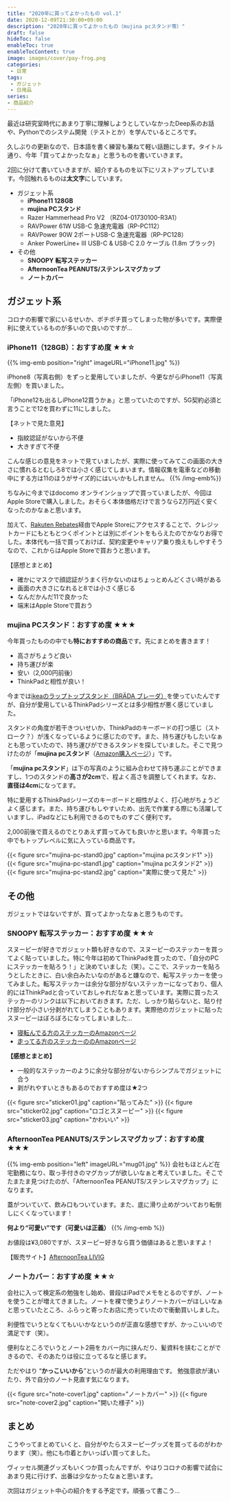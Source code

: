 ```yaml
---
title: "2020年に買ってよかったもの vol.1"
date: 2020-12-09T21:30:00+09:00
description: "2020年に買ってよかったもの（mujina pcスタンド等）"
draft: false
hideToc: false
enableToc: true
enableTocContent: true
image: images/cover/pay-frog.png
categories:
 - 日常
tags:
 - ガジェット
 - 日用品
series:
- 商品紹介
---
```


最近は研究室時代にあまり丁寧に理解しようとしていなかったDeep系のお話や、Pythonでのシステム開発（テストとか）を学んでいるところです。

<!--more-->

久しぶりの更新なので、日本語を書く練習も兼ねて軽い話題にします。タイトル通り、今年「買ってよかったなぁ」と思うものを書いていきます。

2回に分けて書いていきますが、紹介するものを以下にリストアップしています。今回触れるものは**太文字**にしています。

- ガジェット系
  - **iPhone11 128GB**
  - **mujina PCスタンド**
  - Razer Hammerhead Pro V2 （RZ04-01730100-R3A1）
  - RAVPower 61W USB-C 急速充電器（RP-PC112）
  - RAVPower 90W 2ポートUSB-C 急速充電器（RP-PC128）
  - Anker PowerLine+ III USB-C & USB-C 2.0 ケーブル (1.8m ブラック) 
- その他
  - **SNOOPY 転写ステッカー**
  - **AfternoonTea PEANUTS/ステンレスマグカップ**
  - **ノートカバー**

## ガジェット系

コロナの影響で家にいるせいか、ポチポチ買ってしまった物が多いです。実際便利に使えているものが多いので良いのですが...

### iPhone11（128GB）：おすすめ度 ★★☆

{{% img-emb position="right" imageURL="iPhone11.jpg" %}}

iPhone8（写真右側）をずっと愛用していましたが、今更ながらiPhone11（写真左側）を買いました。

「iPhone12も出るしiPhone12買うかぁ」と思っていたのですが、5G契約必須と言うことで12を買わずに11にしました。

【ネットで見た意見】

- 指紋認証がないから不便
- 大きすぎて不便

こんな感じの意見をネットで見ていましたが、実際に使ってみてこの画面の大きさに慣れるとむしろ8では小さく感じてしまいます。情報収集を電車などの移動中にする方は11のほうがサイズ的にはいいかもしれません。
{{% /img-emb%}}

ちなみに今まではdocomo オンラインショップで買っていましたが、今回はApple Storeで購入しました。おそらく本体価格だけで言うなら2万円近く安くなったのかなぁと思います。

加えて、<a href="https://www.rebates.jp/" target="_blank">Rakuten Rebates</a>経由でApple Storeにアクセスすることで、クレジットカードにもともとつくポイントとは別にポイントをもらえたのでかなりお得でした。本体代も一括で買っておけば、契約変更やキャリア乗り換えもしやすそうなので、これからはApple Storeで買おうと思います。

【感想とまとめ】

- 確かにマスクで顔認証がうまく行かないのはちょっとめんどくさい時がある
- 画面の大きさになれると8では小さく感じる
- なんだかんだ11で良かった
- 端末はApple Storeで買おう

### mujina PCスタンド：おすすめ度 ★★★

今年買ったものの中でも**特におすすめの商品**です。先にまとめを書きます！

- 高さがちょうど良い
- 持ち運びが楽
- 安い（2,000円前後）
- ThinkPadと相性が良い！

今までは<a href="https://www.ikea.com/jp/ja/p/braeda-laptop-support-black-40165466/" target="_blank">ikeaのラップトップスタンド（BRÄDA ブレーダ）</a>を使っていたんですが、自分が愛用しているThinkPadシリーズとは多少相性が悪く感じていました。

スタンドの角度が若干きついせいか、ThinkPadのキーボードの打つ感じ（ストローク？）が浅くなっているように感じたのです。また、持ち運びもしたいなぁとも思っていたので、持ち運びができるスタンドを探していました。そこで見つけたのが「**mujina pcスタンド**（<a href="https://www.amazon.co.jp/mujina-%E3%83%8E%E3%83%BC%E3%83%88%E3%83%91%E3%82%BD%E3%82%B3%E3%83%B3-%E8%82%A9%E3%81%93%E3%82%8A%E3%83%BB%E8%85%B0%E7%97%9B%E3%81%AB%E3%82%82%E2%97%8E-MacBook-%E3%83%A1%E3%83%BC%E3%82%AB%E3%83%BC%E4%BF%9D%E8%A8%BC12%E3%83%B5%E6%9C%88/dp/B01MZFJD37" target="_blank">Amazon購入ページ</a>）」です。

「**mujina pcスタンド**」は下の写真のように組み合わせて持ち運ぶことができますし、1つのスタンドの**高さが2cm**で、程よく高さを調整してくれます。なお、**直径は4cm**になってます。

特に愛用するThinkPadシリーズのキーボードと相性がよく、打心地がちょうどよく感じます。また、持ち運びもしやすいため、出先で作業する際にも活躍していますし、iPadなどにも利用できるのでものすごく便利です。

2,000前後で買えるのでとりあえず買ってみても良いかと思います。今年買った中でもトップレベルに気に入っている商品です。

<div class="in_gallery">
{{< figure src="mujina-pc-stand0.jpg" caption="mujina pcスタンド1" >}}
{{< figure src="mujina-pc-stand1.jpg" caption="mujina pcスタンド2" >}}
{{< figure src="mujina-pc-stand2.jpg" caption="実際に使って見た" >}}
</div>

## その他

ガジェットではないですが、買ってよかったなぁと思うものです。

### SNOOPY 転写ステッカー：おすすめ度 ★★☆

スヌーピーが好きでガジェット類も好きなので、スヌーピーのステッカーを買ってよく貼っていました。特に今年は初めてThinkPadを買ったので、「自分のPCにステッカーを貼ろう！」と決めていました（笑）。ここで、ステッカーを貼ろうとしたときに、白い余白みたいなのがあると嫌なので、転写ステッカーを使ってみました。転写ステッカーは余分な部分がないステッカーになっており、個人的にはThinkPadと合っていておしゃれだなぁと思っています。実際に買ったステッカーのリンクは以下においておきます。ただ、しっかり貼らないと、貼り付け部分が小さい分剥がれてしまうこともあります。実際他のガジェットに貼ったスヌーピーはぼろぼろになってしまいました...

- <a href="https://www.amazon.co.jp/%E3%82%A2%E3%83%BC%E3%82%AF%E3%82%B9-SNOOPY-%E8%BB%A2%E5%86%99%E3%82%B9%E3%83%86%E3%83%83%E3%82%AB%E3%83%BC-%E3%81%8A%E6%98%BC%E5%AF%9D%E3%82%B9%E3%83%8C%E3%83%BC%E3%83%94%E3%83%BC-SNS-60/dp/B07JGNGG39/ref=pd_bxgy_img_2/357-4087631-3086965?_encoding=UTF8&pd_rd_i=B07JGNGG39&pd_rd_r=bb831c82-0d2e-4733-8eee-7536b277aa7e&pd_rd_w=HQT5W&pd_rd_wg=c1jec&pf_rd_p=e64b0a81-ca1b-4802-bd2c-a4b65bccc76e&pf_rd_r=TGFH3F22KCS4MX78P2VR&psc=1&refRID=TGFH3F22KCS4MX78P2VR" target="_blank">寝転んでる方のステッカーのAmazonページ</a>
- <a href="https://www.amazon.co.jp/%E3%82%A2%E3%83%BC%E3%82%AF%E3%82%B9-SNOOPY-%E8%BB%A2%E5%86%99%E3%82%B9%E3%83%86%E3%83%83%E3%82%AB%E3%83%BC-%E3%82%B9%E3%83%8C%E3%83%BC%E3%83%94%E3%83%BC%E3%82%A2%E3%82%AF%E3%82%B7%E3%83%A7%E3%83%B3-SNS-64/dp/B07JGNG37R/ref=pd_sbs_263_1/357-4087631-3086965?_encoding=UTF8&pd_rd_i=B07JGNG37R&pd_rd_r=21b906e5-abe3-48b2-833e-8d28656b412f&pd_rd_w=Mkwqm&pd_rd_wg=VaKZN&pf_rd_p=c295905f-82f9-4d73-8142-c393a4211258&pf_rd_r=B03PV386C3DH9YJVZJ8P&psc=1&refRID=B03PV386C3DH9YJVZJ8P" target="_blank">走ってる方のステッカーののAmazonページ</a>

**【感想とまとめ】**

- 一般的なステッカーのように余分な部分がないからシンプルでガジェットに合う
- 剥がれやすいときもあるのでおすすめ度は★2つ

<div class="in_gallery">
{{< figure src="sticker01.jpg" caption="貼ってみた" >}}
{{< figure src="sticker02.jpg" caption="ロゴとスヌーピー" >}}
{{< figure src="sticker03.jpg" caption="かわいい" >}}
</div>

### AfternoonTea PEANUTS/ステンレスマグカップ：おすすめ度 ★★★

{{% img-emb position="left" imageURL="mug01.jpg" %}}
会社もほとんど在宅勤務になり、取っ手付きのマグカップが欲しいなぁと考えていました。そこでたまたま見つけたのが、「AfternoonTea PEANUTS/ステンレスマグカップ」になります。

蓋がついていて、飲み口もついています。また、底に滑り止めがついており転倒しにくくなっています！

**何より“可愛い”です（可愛いは正義）**
{{% /img-emb %}}

お値段は¥3,080ですが、スヌーピー好きなら買う価値はあると思いますよ！

【販売サイト】<a href="https://shop.afternoon-tea.net/shop/g/gGQ80-20305060/" target="_blank">AfternoonTea LIVIG</a>

### ノートカバー：おすすめ度 ★★☆

会社に入って検定系の勉強をし始め、普段はiPadでメモをとるのですが、ノートを使うことが増えてきました。ノートを裸で使うよりノートカバーがほしいなぁと思っていたところ、ふらっと寄ったお店に売っていたので衝動買いしました。

利便性でいうとなくてもいいかなというのが正直な感想ですが、かっこいいので満足です（笑）。

便利なところでいうとノート2冊をカバー内に挟んだり、髪資料を挟むことができるので、そのあたりは役に立ってるなと感じます。

ただやはり “**かっこいいから**”というのが最大の利用理由です。
勉強意欲が湧いたり、外で自分のノート見直す気になります。

<div class="in_gallery">
{{< figure src="note-cover1.jpg" caption="ノートカバー" >}}
{{< figure src="note-cover2.jpg" caption="開いた様子" >}}
</div>

## まとめ

こうやってまとめていくと、自分がやたらスヌーピーグッズを買ってるのがわかります（笑）。他にも巾着とかいっぱい買ってました。

ヴィッセル関連グッズもいくつか買ったんですが、やはりコロナの影響で試合にあまり見に行けず、出番は少なかったなぁと思います。

次回はガジェット中心の紹介をする予定です。頑張って書こう...
